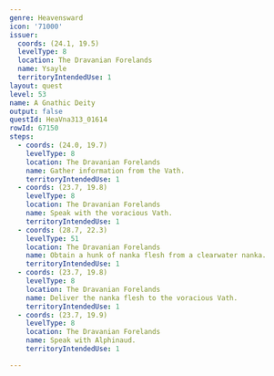 ```yaml
---
genre: Heavensward
icon: '71000'
issuer:
  coords: (24.1, 19.5)
  levelType: 8
  location: The Dravanian Forelands
  name: Ysayle
  territoryIntendedUse: 1
layout: quest
level: 53
name: A Gnathic Deity
output: false
questId: HeaVna313_01614
rowId: 67150
steps:
  - coords: (24.0, 19.7)
    levelType: 8
    location: The Dravanian Forelands
    name: Gather information from the Vath.
    territoryIntendedUse: 1
  - coords: (23.7, 19.8)
    levelType: 8
    location: The Dravanian Forelands
    name: Speak with the voracious Vath.
    territoryIntendedUse: 1
  - coords: (28.7, 22.3)
    levelType: 51
    location: The Dravanian Forelands
    name: Obtain a hunk of nanka flesh from a clearwater nanka.
    territoryIntendedUse: 1
  - coords: (23.7, 19.8)
    levelType: 8
    location: The Dravanian Forelands
    name: Deliver the nanka flesh to the voracious Vath.
    territoryIntendedUse: 1
  - coords: (23.7, 19.9)
    levelType: 8
    location: The Dravanian Forelands
    name: Speak with Alphinaud.
    territoryIntendedUse: 1

---
```

